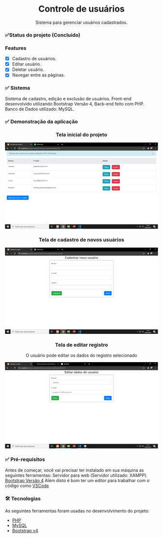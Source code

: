 <h1 align="center"> Controle de usuários</h1>
<p align="center">Sistema para gerenciar usuários cadastrados.</p>

### ✅Status do projeto (Concluído)
### Features 
- [x] Cadastro de usuários.
- [x] Editar usuário.
- [x] Deletar usuário.
- [x] Navegar entre as páginas.

### ✅ Sistema
Sistema de cadastro, edição e exclusão de usuários. Front-end desenvolvido utilizando Bootstrap Versão 4, Back-end feito com PHP.
Banco de Dados utilizado: MySQL.

### ✅ Demonstração da aplicação
<h3 align="center"> Tela inicial do projeto </h3>

<p align="center">
    <img src="readme/index-2.0.jpeg">
</p>

<h3 align="center"> Tela de cadastro de novos usuários </h3>

<p align="center">
    <img src="readme/cadastrar-2.0.jpeg">
</p>

<h3 align="center"> Tela de editar registro </h3>
   <p align="center">O usuário pode editar os dados do registro selecionado </p>
<p align="center">
    <img src="readme/editar-2.0.jpeg">
</p>

### ✅ Pré-requisitos

Antes de começar, você vai precisar ter instalado em sua máquina as seguintes ferramentas:
Servidor para web (Servidor utilizado: XAMPP).
[Bootstrap Versão 4](https://getbootstrap.com/)
Além disto é bom ter um editor para trabalhar com o código como [VSCode](https://code.visualstudio.com/)

### 🛠 Tecnologias

As seguintes ferramentas foram usadas no desenvolvimento do projeto:

- [PHP](https://www.php.net/)
- [MySQL](https://www.mysql.com/)
- [Bootstrap v4](https://getbootstrap.com/)

